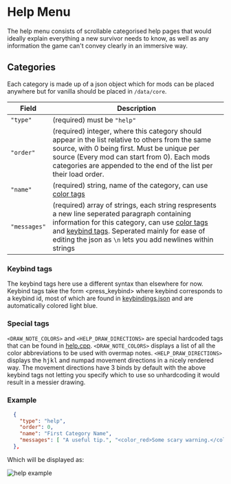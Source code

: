 # Help Menu

The help menu consists of scrollable categorised help pages that would ideally explain everything a new survivor needs to know, as well as any information the game can't convey clearly in an immersive way.

## Categories

Each category is made up of a json object which for mods can be placed anywhere but for vanilla should be placed in `/data/core`.

|    Field     |                                                                                                  Description                                                                                                                                                                                          |
| ------------ | ----------------------------------------------------------------------------------------------------------------------------------------------------------------------------------------------------------------------------------------------------------------------------------------------------- |
| `"type"`     | (required) must be `"help"`                                                                                                                                                                                                                                                                           |
| `"order"`    | (required) integer, where this category should appear in the list relative to others from the same source, with 0 being first. Must be unique per source (Every mod can start from 0). Each mods categories are appended to the end of the list per their load order.                                 |
| `"name"`     | (required) string, name of the category, can use [color tags](/doc/user-guides/COLOR.md#color-tags)                                                                                                                                                                                                                  |
| `"messages"` | (required) array of strings, each string respresents a new line seperated paragraph containing information for this category, can use [color tags](/doc/user-guides/COLOR.md#color-tags) and [keybind tags](#keybind-tags). Seperated mainly for ease of editing the json as `\n` lets you add newlines within strings |

### Keybind tags

The keybind tags here use a different syntax than elsewhere for now.
Keybind tags take the form <press_keybind> where keybind corresponds to a keybind id, most of which are found in [keybindings.json](/data/raw/keybindings.json) and are automatically colored light blue.

### Special tags

`<DRAW_NOTE_COLORS>` and `<HELP_DRAW_DIRECTIONS>` are special hardcoded tags that can be found in [help.cpp](/src/help.cpp).
`<DRAW_NOTE_COLORS>` displays a list of all the color abbreviations to be used with overmap notes.
`<HELP_DRAW_DIRECTIONS>` displays the <kbd>h</kbd><kbd>j</kbd><kbd>k</kbd><kbd>l</kbd> and numpad movement directions in a nicely rendered way. The movement directions have 3 binds by default with the above keybind tags not letting you specify which to use so unhardcoding it would result in a messier drawing.

### Example

```json
  {
    "type": "help",
    "order": 0,
    "name": "First Category Name",
    "messages": [ "A useful tip.", "<color_red>Some scary warning.</color>", "A list of three keybinds.\n<press_pause> lets you pass one second.\n<press_wait> lets you wait for longer.\n<press_sleep> lets you sleep." ]
  },
```
Which will be displayed as:

![help example](https://github.com/user-attachments/assets/e6d620a0-0123-4beb-afcc-3e68f73597ca)

